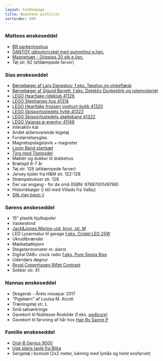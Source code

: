 ```yaml
---
layout: hiddenpage
title: Øxenhave wishlists
sortorder: 999
---
```


### Matteos ønskeseddel

- [BR parkeringshus](https://www.br.dk/black-friday-tilbud/parkeringshus-i-trae?id=000000000112592001)
- [DANTOY gåmotorcykel med gummihjul e.lign.](https://www.br.dk/vores-kategorier/babyudstyr-og-pleje/gaavogne-og-gaabiler/dantoy-gaamotorcykel-med-gummihjul?id=000000000102601001)
- [Magnetsæt - Grippies 20 stk e.lign.](https://www.legeakademiet.dk/pi/Magnets%C3%A6t---Grippies-20-stk_3803428_60284.aspx)
- Tøj str. 92 (afdæmpede farver)

### Sias ønskeseddel

- [Børnebøger af Lars Daneskov, f.eks. Tøselus og vinkeflæsk](https://www.saxo.com/dk/forfatter/lars-daneskov_4337190)
- [Børnebøger af Sigurd Barrett, f.eks. Detektiv Dunkeldirk og julemysteriet](https://www.saxo.com/dk/forfatter/sigurd-barrett_4342315)
- [LEGO Heartlake rideklub 41126](https://shop.lego.com/da-DK/Heartlake-rideklub-41126)
- [LEGO Stephanies hus 41314](https://shop.lego.com/da-DK/Stephanies-hus-41314)
- [LEGO Heartlake frossen yoghurt-butik 41320](https://shop.lego.com/da-DK/Heartlake-frossen-yoghurt-butik-41320)
- [LEGO Skisportsstedets hytte 41323](https://shop.lego.com/da-DK/Skisportsstedets-hytte-41323)
- [LEGO Skisportsstedets skøjtebane 41322](https://shop.lego.com/da-DK/Skisportsstedets-sk%C3%B8jtebane-41322)
- [LEGO Vaianas ø-eventyr 41149](https://shop.lego.com/da-DK/Vaianas-%C3%B8-eventyr-41149)
- Interaktiv kat
- Andet aldersvarende legetøj
- Forstørrelsesglas
- Magnetopslagstavle + magneter
- [Loom Band startsæt](https://legefeen.dk/looms/loom-band-startsaet.html)
- [Ting med Topmodel](https://www.br.dk/search/?q=topmodel:relevance&text=topmodel)
- Møbler og dukker til dukkehus
- Brætspil 6-7 år
- Tøj str. 128 (afdæmpede farver)
- Jersey kjoler fra H&M str. 122-128
- Strømpebukser str. 128
- Der var engang - for de små (ISBN: 9788700149786)
- Historiebøger (i stil med Villads fra Valby)
- [Silk clay basic ii](https://www.bog-ide.dk/produkt/130331/silk-clay-basic-ii/1999952?dfw_tracker=25840-1999952&gclid=EAIaIQobChMIr_-IxZnM2wIVSZ4bCh2s4QRzEAQYAiABEgKipvD_BwE&gclsrc=aw.ds)

### Sørens ønskeseddel

- 15" plastik hjulkapsler
- Vaskeskind
- [Jack&Jones Merino-uld, brun, str. M](http://www.jackjones.com/dk/da/jj/striktroejer/pullovers/merino-uld-pullover-12109976.html)
- LED Lysarmatur til garage [f.eks. Cristel LED 25W](http://www.bauhaus.dk/el-belysning/indendors-belysning/lysarmaturer/lysarmatur-cristel-led-25w-ritter-leuchten.html)
- Ukrudtbrænder
- Mælkebøttejern
- Stegetermometer m. alarm
- Digital DAB+ clock radio [f.eks. Pure Siesta Rise](https://www.wupti.com/produkter/tv-og-hifi/lyd/dab-radioer/pure-fmdabdab-siesta-rise-clockr)
- Udendørs døgnur
- [Royal Copenhagen Riflet Contrast](https://www.royalcopenhagen.com/dk/da/Series/FlutedContrast/c/FlutedContrast)
- Sokker str. 41

### Nannas ønskeseddel

- Skagerak - Årets nissepar 2017
- "Pigebørn" af Louisa M. Alcott
- Træningstøj str. L
- Små sølvøreringe
- Gavekort til Noblesse Roskilde (f.eks. [pedicure](http://www.noblesse-spa.dk/Hander-og-Fodder/pedicure-fra-245.html))
- Gavekort til farvning af hår hos [Hair By Sanne P](https://www.hairbysannep.dk/)

### Familie ønskeseddel

- [Oral-B Genius 9000](https://www.whiteaway.com/personlig-pleje/skoenhed/tandpleje/eltandboerste/product/oral-b-genius-9000/)
- [Uge plans tavle fra Bilka](https://www.bilka.dk/fritid/glastavler-og-whiteboards/naga-glastavle-magnetisk-80x60-maanedsplan/p/100061754)
- Sengetøj i bomuld (2x2 meter, lukning med lynlås og helst ensfarvet)
